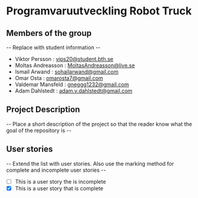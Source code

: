 # Programvaruutveckling Robot Truck

## Members of the group
-- Replace with student information --
* Viktor Persson : vips20@student.bth.se
* Moltas Andreasson : MoltasAndreasson@live.se
* Ismail Arwand : sohailarwand@gmail.com
* Omar Osta : omarosta7@gmail.com
* Valdemar Mansfeld : gneggg1232@gmail.com
* Adam Dahlstedt : adam.v.dahlstedt@gmail.com

## Project Description
-- Place a short description of the project so that the reader know what the goal of the repository is --

## User stories
-- Extend the list with user stories. Also use the marking method for complete and incomplete user stories --

- [ ] This is a user story the is incomplete 
- [X] This is a user story that is complete